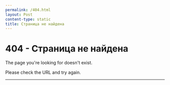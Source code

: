 ```yaml
---
permalink: /404.html
layout: Post
content-type: static
title: Страница не найдена
---
```


# 404 - Страница не найдена

The page you're looking for doesn't exist.

Please check the URL and try again.

---

